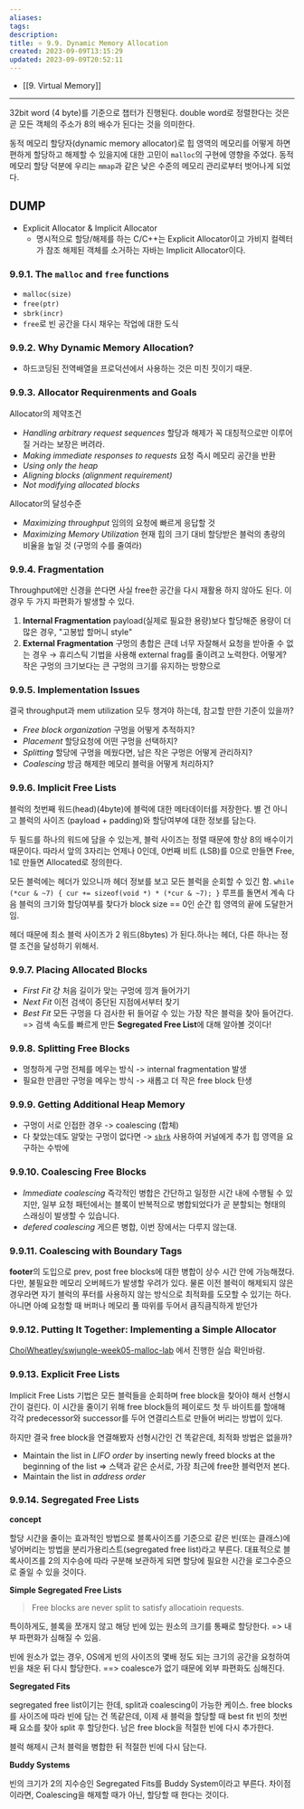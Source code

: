 ```yaml
---
aliases: 
tags: 
description:
title: ⭐️ 9.9. Dynamic Memory Allocation
created: 2023-09-09T13:15:29
updated: 2023-09-09T20:52:11
---
```

- [[9. Virtual Memory]]
___
32bit word (4 byte)를 기준으로 챕터가 진행된다. double word로 정렬한다는 것은 곧 모든 객체의 주소가 8의 배수가 된다는 것을 의미한다.

동적 메모리 할당자(dynamic memory allocator)로 힙 영역의 메모리를 어떻게 하면 편하게 할당하고 해제할 수 있을지에 대한 고민이 `malloc`의 구현에 영향을 주었다. 동적 메모리 할당 덕분에 우리는 `mmap`과 같은 낮은 수준의 메모리 관리로부터 벗어나게 되었다.

## DUMP

- Explicit Allocator & Implicit Allocator
	- 명시적으로 할당/해제를 하는 C/C++는 Explicit Allocator이고 가비지 컬렉터가 참조 해제된 객체를 소거하는 자바는 Implicit Allocator이다.

### 9.9.1. The `malloc` and `free` functions

- `malloc(size)`
- `free(ptr)`
- `sbrk(incr)`
- `free`로 빈 공간을 다시 채우는 작업에 대한 도식

### 9.9.2. Why Dynamic Memory Allocation?

- 하드코딩된 전역배열을 프로덕션에서 사용하는 것은 미친 짓이기 때문.

### 9.9.3. Allocator Requirenments and Goals

Allocator의 제약조건

- *Handling arbitrary request sequences* 할당과 해제가 꼭 대칭적으로만 이루어질 거라는 보장은 버려라.
- *Making immediate responses to requests* 요청 즉시 메모리 공간을 반환
- *Using only the heap*
- *Aligning blocks (alignment requirement)*
- *Not modifying allocated blocks*

Allocator의 달성수준

- *Maximizing throughput* 임의의 요청에 빠르게 응답할 것
- *Maximizing Memory Utilization* 현재 힙의 크기 대비 할당받은 블럭의 총량의 비율을 높일 것 (구멍의 수를 줄여라)

### 9.9.4. Fragmentation

Throughput에만 신경을 쓴다면 사실 free한 공간을 다시 재활용 하지 않아도 된다. 이 경우 두 가지 파편화가 발생할 수 있다.

1. **Internal Fragmentation** payload(실제로 필요한 용량)보다 할당해준 용량이 더 많은 경우, "고봉밥 할머니 style"
2. **External Fragmentation** 구멍의 총합은 큰데 너무 자잘해서 요청을 받아줄 수 없는 경우 → 휴리스틱 기법을 사용해 external frag를 줄이려고 노력한다. 어떻게? 작은 구멍의 크기보다는 큰 구멍의 크기를 유지하는 방향으로

### 9.9.5. Implementation Issues

결국 throughput과 mem utilization 모두 챙겨야 하는데, 참고할 만한 기준이 있을까?

- *Free block organization* 구멍을 어떻게 추적하지?
- *Placement* 할당요청에 어떤 구멍을 선택하지?
- *Splitting* 할당에 구멍을 메웠다면, 남은 작은 구멍은 어떻게 관리하지?
- *Coalescing* 방금 해제한 메모리 블럭을 어떻게 처리하지?

### 9.9.6. Implicit Free Lists

블럭의 첫번째 워드(head)(4byte)에 블럭에 대한 메타데이터를 저장한다. 별 건 아니고 블럭의 사이즈 (payload + padding)와 할당여부에 대한 정보를 담는다. 

두 필드를 하나의 워드에 담을 수 있는게, 블럭 사이즈는 정렬 때문에 항상 8의 배수이기 때문이다. 따라서 앞의 3자리는 언제나 0인데, 0번째 비트 (LSB)를 0으로 만들면 Free, 1로 만들면 Allocated로 정의한다.

모든 블럭에는 헤더가 있으니까 헤더 정보를 보고 모든 블럭을 순회할 수 있긴 함. `while (*cur & ~7) { cur += sizeof(void *) * (*cur & ~7); }` 루프를 돌면서 계속 다음 블럭의 크기와 할당여부를 찾다가 block size == 0인 순간 힙 영역의 끝에 도달한거임.

헤더 때문에 최소 블럭 사이즈가 2 워드(8bytes) 가 된다.하나는 헤더, 다른 하나는 정렬 조건을 달성하기 위해서.

### 9.9.7. Placing Allocated Blocks

- *First Fit* 걍 처음 길이가 맞는 구멍에 낑겨 들어가기
- *Next Fit* 이전 검색이 중단된 지점에서부터 찾기
- *Best Fit* 모든 구멍을 다 검사한 뒤 들어갈 수 있는 가장 작은 블럭을 찾아 들어간다. => 검색 속도를 빠르게 만든 **Segregated Free List**에 대해 알아볼 것이다!

### 9.9.8. Splitting Free Blocks

- 멍청하게 구멍 전체를 메우는 방식 -> internal fragmentation 발생
- 필요한 만큼만 구멍을 메우는 방식 -> 새롭고 더 작은 free block 탄생

### 9.9.9. Getting Additional Heap Memory

- 구멍이 서로 인접한 경우 -> coalescing (합체)
- 다 찾았는데도 알맞는 구멍이 없다면 -> [`sbrk`](https://linux.die.net/man/2/sbrk) 사용하여 커널에게 추가 힙 영역을 요구하는 수밖에

### 9.9.10. Coalescing Free Blocks

- *Immediate coalescing* 즉각적인 병합은 간단하고 일정한 시간 내에 수행될 수 있지만, 일부 요청 패턴에서는 블록이 반복적으로 병합되었다가 곧 분할되는 형태의 스래싱이 발생할 수 있습니다.
- *defered coalescing* 게으른 병합, 이번 장에서는 다루지 않는대.

### 9.9.11. Coalescing with Boundary Tags

**footer**의 도입으로 prev, post free blocks에 대한 병합이 상수 시간 안에 가능해졌다. 다만, 불필요한 메모리 오버헤드가 발생할 우려가 있다. 물론 이전 블럭이 해제되지 않은 경우라면 자기 블럭의 푸터를 사용하지 않는 방식으로 최적화를 도모할 수 있기는 하다. 아니면 아예 요청할 때 버퍼나 메모리 풀 따위를 두어서 큼직큼직하게 받던가

### 9.9.12. Putting It Together: Implementing a Simple Allocator

[ChoiWheatley/swjungle-week05-malloc-lab](https://github.com/ChoiWheatley/swjungle-week05-malloc-lab) 에서 진행한 실습 확인바람.

### 9.9.13. Explicit Free Lists

Implicit Free Lists 기법은 모든 블럭들을 순회하며 free block을 찾아야 해서 선형시간이 걸린다. 이 시간을 줄이기 위해 free block들의 페이로드 첫 두 바이트를 할애해 각각 predecessor와 successor를 두어 연결리스트로 만들어 버리는 방법이 있다.

하지만 결국 free block을 연결해봤자 선형시간인 건 똑같은데, 최적화 방법은 없을까?

- Maintain the list in *LIFO order* by inserting newly freed blocks at the beginning of the list => 스택과 같은 순서로, 가장 최근에 free한 블럭먼저 본다.
- Maintain the list in *address order*

### 9.9.14. Segregated Free Lists

**concept**

할당 시간을 줄이는 효과적인 방법으로 블록사이즈를 기준으로 같은 빈(또는 클래스)에 넣어버리는 방법을 분리가용리스트(segregated free list)라고 부른다. 대표적으로 블록사이즈를 2의 지수승에 따라 구분해 보관하게 되면 할당에 필요한 시간을 로그수준으로 줄일 수 있을 것이다.

**Simple Segregated Free Lists**

> Free blocks are never split to satisfy allocatioin requests.

특이하게도, 블록을 쪼개지 않고 해당 빈에 있는 원소의 크기를 통째로 할당한다. => 내부 파편화가 심해질 수 있음.

빈에 원소가 없는 경우, OS에게 빈의 사이즈의 몇배 정도 되는 크기의 공간을 요청하여 빈을 채운 뒤 다시 할당한다. ==> coalesce가 없기 때문에 외부 파편화도 심해진다.

**Segregated Fits**

segregated free list이기는 한데, split과 coalescing이 가능한 케이스. free blocks를 사이즈에 따라 빈에 담는 건 똑같은데, 이제 새 블럭을 할당할 때 best fit 빈의 첫번째 요소를 찾아 split 후 할당한다. 남은 free block을 적절한 빈에 다시 추가한다.

블럭 해제시 근처 블럭을 병합한 뒤 적절한 빈에 다시 담는다.

**Buddy Systems**

빈의 크기가 2의 지수승인 Segregated Fits를 Buddy System이라고 부른다. 차이점이라면, Coalescing을 해제할 때가 아닌, 할당할 때 한다는 것이다.
